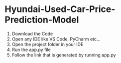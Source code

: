 # Hyundai-Used-Car-Price-Prediction-Model

1. Download the Code
2. Open any IDE like VS Code, PyCharm etc...
3. Open the project folder in your IDE
4. Run the app.py file
5. Follow the link that is generated by running app.py
